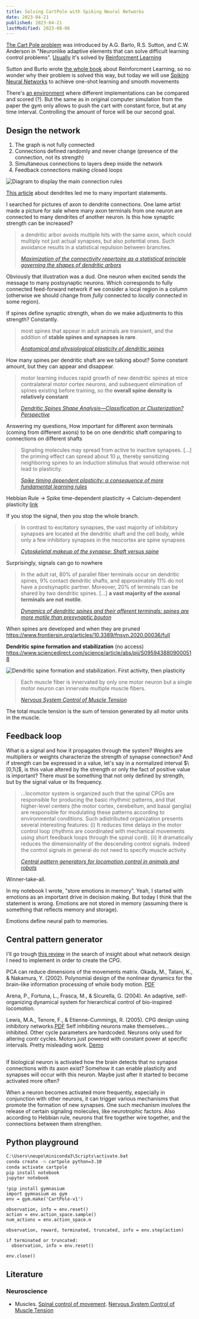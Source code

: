```yaml
---
title: Solving CartPole with Spiking Neural Networks
date: 2023-04-21
published: 2023-04-21
lastModified: 2023-08-06
---
```



[The Cart Pole problem](http://www.derongliu.org/adp/adp-cdrom/Barto1983.pdf) was introduced by A.G. Barto, R.S. Sutton, and C.W. Anderson in "Neuronlike adaptive elements that
can solve difficult learning control problems". [Usually](https://www.tensorflow.org/tutorials/reinforcement_learning/actor_critic) it's solved by [Reinforcment Learning](/ai/reinforcement-learning)



Sutton and Burto wrote [the whole book](https://inst.eecs.berkeley.edu/~cs188/sp20/assets/files/SuttonBartoIPRLBook2ndEd.pdf) about Reinforcment Learning, so no wonder why their problem is solved this way, but today we will use [Spiking Neural Networks](/ai/spiking-neural-networks) to achieve one-shot learning and smooth movements

There's [an environment](https://gymnasium.farama.org/environments/classic_control/cart_pole/) where different implementations can be compared and scored (?). But the same as in original computer simulation from the paper the gym only allows to push the cart with constant force, but at any time interval. Controlling the amount of force will be our second goal.

## Design the network


1. The graph is not fully connected
2. Connections defined randomly and never change (presence of the connection, not its strength)
3. Simultaneous connections to layers deep inside the network
4. Feedback connections making closed loops

![Diagram to display the main connection rules](./graph_rules.png)


[This article](https://www.ncbi.nlm.nih.gov/pmc/articles/PMC4071954/) about dendrites led me to many important statements.

I searched for pictures of axon to dendrite connections. One lame artist made a picture for sale where many axon terminals from one neuron are connected to many dendrites of another neuron. Is this how synaptic strength can be increased?

> a dendritic arbor avoids multiple hits with the same axon, which could multiply not just actual synapses, but also potential ones. 
> Such avoidance results in a statistical repulsion between branches. 
>
> [_Maximization of the connectivity repertoire as a statistical principle governing the shapes of dendritic arbors_](https://pubmed.ncbi.nlm.nih.gov/19622738/)

Obviously that illustration was a dud. One neuron when excited sends the message to many postsynaptic neurons. Which corresponds to fully connected feed-forward network if we consider a local region in a column (otherwise we should change from _fully_ connected to _locally_ connected in some region).

If spines define synaptic strength, when do we make adjustments to this strength? Constantly.

> most spines that appear in adult animals are transient, and the addition of **stable spines and synapses is rare**.
>
> [_Anatomical and physiological plasticity of dendritic spines_](https://sabatini.hms.harvard.edu/files/sabatinilab/files/2007_alvarez_annrevnsci.pdf)

How many spines per dendritic shaft are we talking about? Some constant amount, but they can appear and disappear.

> motor learning induces rapid growth of new dendritic spines at mice contralateral motor cortex neurons, and subsequent elimination of spines existing before training, so the **overall spine density is relatively constant**
>
> [_Dendritic Spines Shape Analysis—Classification or Clusterization? Perspective_](https://www.frontiersin.org/articles/10.3389/fnsyn.2020.00031/full)



Answering my questions, How important for different axon terminals (coming from different axons) to be on one dendritic shaft comparing to connections on different shafts

> Signaling molecules may spread from active to inactive synapses. [...] the priming effect can spread about 10 μ, thereby sensitizing neighboring spines to an induction stimulus that would otherwise not lead to plasticity.
>
> [_Spike timing dependent plasticity: a consequence of more fundamental learning rules_](https://www.frontiersin.org/articles/10.3389/fncom.2010.00019/full)

Hebbian Rule -> Spike time-dependent plasticity -> Calcium-dependent plasticity [link](https://www.frontiersin.org/articles/10.3389/fncom.2010.00019/full)


If you stop the signal, then you stop the whole branch.

> In contrast to excitatory synapses, the vast majority of inhibitory synapses are located at the dendritic shaft and the cell body, while only a few inhibitory synapses in the neocortex are spine synapses
>
> [_Cytoskeletal makeup of the synapse: Shaft versus spine_](https://onlinelibrary.wiley.com/doi/10.1002/cm.21583)

Surprisingly, signals can go to nowhere

> In the adult rat, 80% of parallel fiber terminals occur on dendritic spines, 9% contact dendritic shafts, and approximately 11% do not have a postsynaptic partner. 
> Moreover, 20% of terminals can be shared by two dendritic spines. 
> [...] **a vast majority of the axonal terminals are not motile.**
>
> [_Dynamics of dendritic spines and their afferent terminals: spines are more motile than presynaptic bouton_](https://www.sciencedirect.com/science/article/pii/S0012160604006657#aep-section-id29)


When spines are developed and when they are pruned https://www.frontiersin.org/articles/10.3389/fnsyn.2020.00036/full

**Dendritic spine formation and stabilization** (no access) https://www.sciencedirect.com/science/article/abs/pii/S0959438809000518

![Dendritic spine formation and stabilization. First activity, then plasticity](./dendritic-spine-formation-and-stabilization.jpg)


> Each muscle fiber is innervated by only one motor neuron but a single motor neuron can innervate multiple muscle fibers.
>
> [_Nervous System Control of Muscle Tension_](https://open.oregonstate.education/aandp/chapter/10-4-nervous-system-control-of-muscle-tension/)

The total muscle tension is the sum of tension generated by all motor units in the muscle.


## Feedback loop

What is a signal and how it propagates through the system? Weights are multipliers or weights characterize the strength of synapse connection?
And if strength can be expressed in a value, let's say in a normalized interval $\[0,1\]$, is this value altered by the strength or only the fact of positive value is important? There must be something that not only defined by strength, but by the signal value or its frequency.

> ...locomotor system is organized such that the spinal CPGs are responsible for producing the basic rhythmic patterns, 
> and that higher-level centers (the motor cortex, cerebellum, and basal ganglia)
> are responsible for modulating these patterns according to environmental conditions.
> Such adistributed organization presents several interesting features:
> (i) It reduces time delays in the motor control loop (rhythms are coordinated with mechanical movements using short feedback loops through the spinal cord). 
> (ii) It dramatically reduces the dimensionality of the descending control signals.
> Indeed the control signals in general do not need to specify muscle activity
>
> [_Central pattern generators for locomotion control in animals and robots_](https://www.cs.cmu.edu/~hgeyer/Teaching/R16-899B/Papers/Ijspeert08NeuralNEtworks.pdf)

Winner-take-all.

In my notebook I wrote, "store emotions in memory". Yeah, I started with emotions as an important drive in decision making. But today I think that the statement is wrong. Emotions are not stored in memory (assuming there is something that reflects memory and storage). 

Emotions define neural path to memories.


## Central pattern generator

I'll go trough [this review](https://www.cs.cmu.edu/~hgeyer/Teaching/R16-899B/Papers/Ijspeert08NeuralNEtworks.pdf) in the search of insight about what network design I need to implement in order to create the CPG.

PCA can reduce dimensions of the movements matrix. Okada, M., Tatani, K., & Nakamura, Y. (2002). Polynomial design of the nonlinear
dynamics for the brain-like information processing of whole body motion. [PDF](https://citeseerx.ist.psu.edu/document?repid=rep1&type=pdf&doi=ffac4860c8b2d17408b3e5491e377995666f62de)

Arena, P., Fortuna, L., Frasca, M., & Sicurella, G. (2004). An adaptive, self-organizing dynamical system for hierarchical control of bio-inspired locomotion. 


Lewis, M.A., Tenore, F., & Etienne-Cummings, R. (2005). CPG design using inhibitory networks.[PDF](https://www.researchgate.net/publication/221075459_CPG_Design_using_Inhibitory_Networks) 
Self inhibiting neurons make themselves... inhibited. Other cycle parameters are hardcoded. Neurons only used for altering contr cycles. Motors just powered with constant power at specific intervals. Pretty misleading work.
[Demo](https://www.youtube.com/watch?v=5ANDjYO6Cag)


##

If biological neuron is activated how the brain detects that no synapse connections with its axon exist? Somehow it can enable plasticity and synapses will occur with this neuron. Maybe just after it started to become activated more often?

When a neuron becomes activated more frequently, especially in conjunction with other neurons, it can trigger various mechanisms that promote the formation of new synapses. One such mechanism involves the release of certain signaling molecules, like neurotrophic factors. Also according to Hebbian rule, neurons that fire together wire together, and the connections between them strengthen.


## Python playground

```bash
C:\Users\neupo\miniconda3\Scripts\activate.bat
conda create -n cartpole python=3.10
conda activate cartpole
pip install notebook
jupyter notebook
```

```jupyter
!pip install gymnasium
import gymnasium as gym
env = gym.make('CartPole-v1')

observation, info = env.reset()
action = env.action_space.sample()
num_actions = env.action_space.n

observation, reward, terminated, truncated, info = env.step(action)

if terminated or truncated:
  observation, info = env.reset()

env.close()
```


## Literature

### Neuroscience

- Muscles. [Spinal control of movement](https://openbooks.lib.msu.edu/neuroscience/chapter/spinal-control-of-movement/). [Nervous System Control of Muscle Tension](https://open.oregonstate.education/aandp/chapter/10-4-nervous-system-control-of-muscle-tension/)